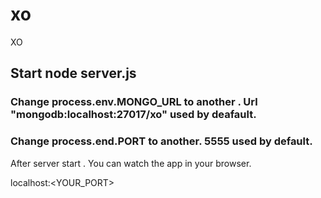 # xo
XO


## Start node server.js  

### Change process.env.MONGO_URL to another . Url "mongodb:localhost:27017/xo" used by deafault.
### Change process.end.PORT to another. 5555 used by default.

After server start . You can watch the app in your browser.

localhost:<YOUR_PORT>
